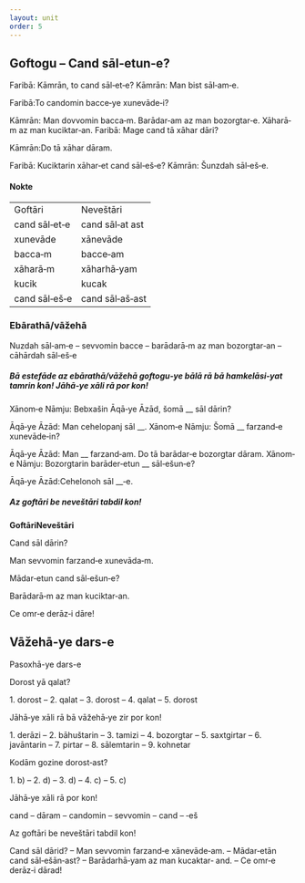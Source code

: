 ```yaml
---
layout: unit
order: 5
---
```






## Goftogu – Cand sāl‐etun‐e?

Faribā: Kāmrān, to cand sāl‐et‐e? Kāmrān: Man bist sāl‐am‐e.

Faribā:To candomin bacce‐ye xunevāde‐i?

Kāmrān: Man dovvomin bacca‐m. Barādar‐am az man bozorgtar‐e. Xāharā‐m az man kuciktar‐an. Faribā: Mage cand tā xāhar dāri?

Kāmrān:Do tā xāhar dāram.

Faribā: Kuciktarin xāhar‐et cand sāl‐eš‐e? Kāmrān: Šunzdah sāl‐eš‐e.

#### Nokte

|               |                 |
|-------------|--------------- |
| Goftāri       | Neveštāri       |
| cand sāl‐et‐e | cand sāl‐at ast |
| xunevāde      | xānevāde        |
| bacca‐m       | bacce‐am        |
| xāharā‐m      | xāharhā‐yam     |
| kucik         | kucak           |
| cand sāl‐eš‐e | cand sāl‐aš‐ast |

### Ebārathā/vāžehā

Nuzdah sāl‐am‐e – sevvomin bacce – barādarā‐m az man bozorgtar‐an – cāhārdah sāl‐eš‐e

##### Bā estefāde az ebārathā/vāžehā goftogu‐ye bālā rā bā hamkelāsi‐yat tamrin kon! Jāhā‐ye xāli rā por kon!

Xānom‐e Nāmju: Bebxašin Āqā‐ye Āzād, šomā \_\_ sāl dārin?

Āqā‐ye Āzād: Man cehelopanj sāl \_\_. Xānom‐e Nāmju: Šomā \_\_ farzand‐e xunevāde‐in?

Āqā‐ye Āzād: Man \_\_ farzand‐am. Do tā barādar‐e bozorgtar dāram. Xānom‐e Nāmju: Bozorgtarin barāder‐etun \_\_ sāl‐ešun‐e?

Āqā‐ye Āzād:Cehelonoh sāl \_\_‐e.

##### Az goftāri be neveštāri tabdil kon!

**GoftāriNeveštāri**

Cand sāl dārin?

Man sevvomin farzand‐e xunevāda‐m.

Mādar‐etun cand sāl‐ešun‐e?

Barādarā‐m az man kuciktar‐an.

Ce omr‐e derāz‐i dāre!

## Vāžehā-ye dars-e 

Pasoxhā-ye dars-e 

Dorost yā qalat?

1\. dorost – 2. qalat – 3. dorost – 4. qalat – 5. dorost

Jāhā‐ye xāli rā bā vāžehā‐ye zir por kon!

1\. derāzi – 2. bāhuštarin – 3. tamizi – 4. bozorgtar – 5. saxtgirtar – 6. javāntarin – 7. pirtar – 8. sālemtarin – 9. kohnetar

Kodām gozine dorost‐ast?

1\. b) – 2. d) – 3. d) – 4. c) – 5. c)

Jāhā‐ye xāli rā por kon!

cand – dāram – candomin – sevvomin – cand – ‐eš

Az goftāri be neveštāri tabdil kon!

Cand sāl dārid? – Man sevvomin farzand‐e xānevāde‐am. – Mādar‐etān cand sāl‐ešān‐ast? – Barādarhā‐yam az man kucaktar‐ and. – Ce omr‐e derāz‐i dārad!

